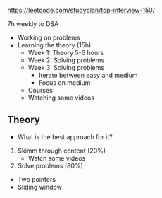 https://leetcode.com/studyplan/top-interview-150/

7h weekly to DSA

- Working on problems
- Learning the theory (15h)
  - Week 1: Theory
    5-6 hours
  - Week 2: Solving problems
  - Week 3: Solving problems
    - Iterate between easy and medium
    - Focus on medium
  - Courses
  - Watching some videos

## Theory

- What is the best approach for it?

1. Skimm through content (20%)
   - Watch some videos
2. Solve problems (80%)

- Two pointers
- Sliding window
